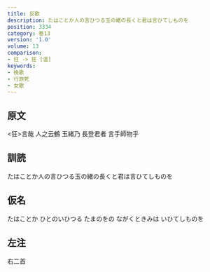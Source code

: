 ```yaml
---
title: 反歌
description: たはことか人の言ひつる玉の緒の長くと君は言ひてしものを
position: 3334
category: 巻13
version: '1.0'
volume: 13
comparison:
- 抂 -> 狂 [温]
keywords:
- 挽歌
- 行旅死
- 女歌
---
```


## 原文

<狂>言哉 人之云鶴 玉緒乃 長登君者 言手師物乎

## 訓読

たはことか人の言ひつる玉の緒の長くと君は言ひてしものを

## 仮名

たはことか ひとのいひつる たまのをの ながくときみは いひてしものを

## 左注

右二首
